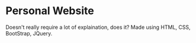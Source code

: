 # Personal Website
Doesn't really require a lot of explaination, does it? Made using HTML, CSS, BootStrap, JQuery.
